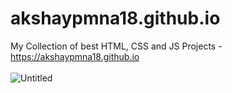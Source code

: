 # akshaypmna18.github.io
My Collection of best HTML, CSS and JS Projects - https://akshaypmna18.github.io
</br></br>
![Untitled](https://github.com/Akshaypmna18/akshaypmna18.github.io/assets/67232475/adadf713-3c1c-4097-b88c-3dd618f98f72)
